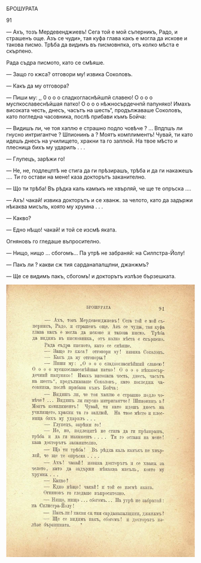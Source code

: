 ﻿БРОШУРАТА

91

— Ахъ, тозъ Мердевенджиевъ! Сега той е мой съперникъ, Радо, и страшенъ още. Азъ се чуди», тая куфа глава какъ е могла да искове и такова писмо. Трѣба да видимъ въ писмовнпка, отъ колко мѣста е скърпено.

Рада съдра писмото, като се смѣяше.

— Защо го кжса? отговори му! извика Соколовъ.

— Какъ да му отговора?

— Пиши му: ,, 0 о о о сладкогласнѣйшпй славею! О о о о муспкославеснѣйшая патко! О о о о нѣжносърдечнпй папуняко! Имахъ високата честь, днесъ, часътъ на шесть“, продължаваше Соколовъ, като погледна часовника, послѣ прибави къмъ Бойча:

— Видишъ ли, че тоя хаплю е страшно подло човѣче ? ... Впдпшъ ли гнусно интригантче ? Шпионинъ а ? Моятъ комплиментъ! Чувай, ти като идешъ днесъ на училището, хракни та го заплюй. На твое мѣсто и плесница бихъ му ударилъ . . .

— Глупецъ, зарѣжи го!

— Не, не, подлецптѣ не стига да ги прѣзирашъ, трѣба и да ги накажешъ .... Ти го остави на мене! каза докторътъ заканително.

— Що ти трѣба! Въ рѣдка каль камъкъ не хвърляй, че ще те опръска ....

— Ахъ! чакай! извика докторътъ и се хванж. за челото, като да задържи нѣкаква мисъль, която му хрумна . . .

— Какво?

— Едно нѣщо! чакай! и той се изсмѣ яката.

Огняновъ го гледаше въпросително.

— Нищо, нищо ... сбогомъ... Па утрѣ не забраняй: на Силпстра-Йолу!

— Пакъ ли ? какви сж тия сарданапалщпни, джанжмъ?

— Ще се видимъ пакъ, сбогомъ! и докторътъ излѣзе бързешката.

![original](images/108.jpg)

